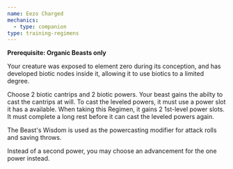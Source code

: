 ```yaml
---
name: Eezo Charged
mechanics:
  - type: companion
type: training-regimens
---
```

__Prerequisite: Organic Beasts only__

Your creature was exposed to element zero during its conception, and has developed biotic nodes inside it,
allowing it to use biotics to a limited degree.

Choose 2 biotic cantrips and 2 biotic powers. Your beast gains the abilty to cast the cantrips at will. To cast the
leveled powers, it must use a power slot it has a available. When taking this Regimen, it gains 2 1st-level power slots.
It must complete a long rest before it can cast the leveled powers again.

The Beast's Wisdom is used as the powercasting modifier for attack rolls and saving throws.

Instead of a second power, you may choose an advancement for the one power instead.
